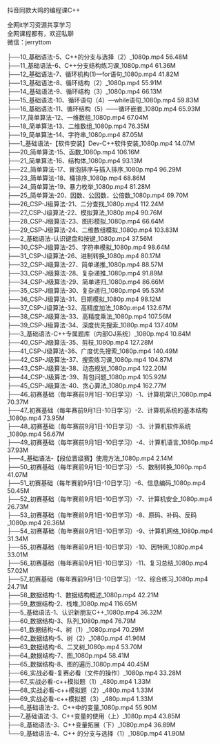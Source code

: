 抖音同款大鸣的编程课C++

全网it学习资源共享学习<br>全网课程都有，欢迎私聊<br>微信：jerryttom<br>

├──10_基础语法-5、C++的分支与选择（2）_1080p.mp4 56.48M<br> ├──11_基础语法-6、C++分支结构练习课_1080p.mp4 61.36M<br> ├──12_基础语法-7、循环机构(1)—for语句_1080p.mp4 41.82M<br> ├──13_基础语法-8、循环结构（2）_1080p.mp4 55.91M<br> ├──14_基础语法-9、循环结构（3）_1080p.mp4 66.13M<br> ├──15_基础语法-10、循环语句（4）—while语句_1080p.mp4 59.83M<br> ├──16_基础语法-11、循环结构（5）——循环嵌套_1080p.mp4 65.93M<br> ├──17_简单算法-12、一维数组_1080p.mp4 67.04M<br> ├──18_简单算法-13、二维数组_1080p.mp4 76.35M<br> ├──19_简单算法-14、字符串_1080p.mp4 87.05M<br> ├──1_基础语法-【软件安装】Dev-C++软件安装_1080p.mp4 14.07M<br> ├──20_简单算法-15、函数_1080p.mp4 106.16M<br> ├──21_简单算法-16、结构体_1080p.mp4 93.13M<br> ├──22_简单算法-17、冒泡排序与插入排序_1080p.mp4 96.29M<br> ├──23_简单算法-18、桶排序_1080p.mp4 68.86M<br> ├──24_简单算法-19、暴力枚举_1080p.mp4 81.28M<br> ├──25_简单算法-20、因数、公因数、公倍数_1080p.mp4 69.70M<br> ├──26_CSP-J级算法-21、二分查找_1080p.mp4 112.24M<br> ├──27_CSP-J级算法-22、模拟算法_1080p.mp4 90.76M<br> ├──28_CSP-J级算法-23、图形模拟_1080p.mp4 66.64M<br> ├──29_CSP-J级算法-24、二维数组模拟_1080p.mp4 103.83M<br> ├──2_基础语法-认识键盘和按键_1080p.mp4 37.56M<br> ├──30_CSP-J级算法-25、字符串模拟_1080p.mp4 98.64M<br> ├──31_CSP-J级算法-26、进制转换_1080p.mp4 80.17M<br> ├──32_CSP-J级算法-27、简单递推_1080p.mp4 88.57M<br> ├──33_CSP-J级算法-28、复杂递推_1080p.mp4 91.89M<br> ├──34_CSP-J级算法-29、简单递归_1080p.mp4 86.66M<br> ├──35_CSP-J级算法-30、复杂递归_1080p.mp4 95.53M<br> ├──36_CSP-J级算法-31、日期模拟_1080p.mp4 98.12M<br> ├──37_CSP-J级算法-32、高精度加法_1080p.mp4 132.67M<br> ├──38_CSP-J级算法-33、高精度乘法_1080p.mp4 107.56M<br> ├──39_CSP-J级算法-34、深度优先搜索_1080p.mp4 137.40M<br> ├──3_基础语法-C++专属题库（内部OJ系统）_1080p.mp4 10.84M<br> ├──40_CSP-J级算法-35、剪枝_1080p.mp4 127.28M<br> ├──41_CSP-J级算法-36、广度优先搜索_1080p.mp4 140.49M<br> ├──42_CSP-J级算法-37、搜索练习课_1080p.mp4 104.87M<br> ├──43_CSP-J级算法-38、动态规划_1080p.mp4 122.20M<br> ├──44_CSP-J级算法-39、背包问题_1080p.mp4 105.92M<br> ├──45_CSP-J级算法-40、贪心算法_1080p.mp4 162.77M<br> ├──46_初赛基础（每年赛前9月1日-10日学习）-1、计算机常识_1080p.mp4 70.37M<br> ├──47_初赛基础（每年赛前9月1日-10日学习）-2、计算机系统的基本结构_1080p.mp4 73.95M<br> ├──48_初赛基础（每年赛前9月1日-10日学习）-3、计算机软件系统_1080p.mp4 56.67M<br> ├──49_初赛基础（每年赛前9月1日-10日学习）-4、计算机语言_1080p.mp4 37.93M<br> ├──4_基础语法-【段位晋级赛】使用方法_1080p.mp4 2.14M<br> ├──50_初赛基础（每年赛前9月1日-10日学习）-5、数制转换_1080p.mp4 41.07M<br> ├──51_初赛基础（每年赛前9月1日-10日学习）-6、信息编码_1080p.mp4 50.45M<br> ├──52_初赛基础（每年赛前9月1日-10日学习）-7、计算机安全_1080p.mp4 26.73M<br> ├──53_初赛基础（每年赛前9月1日-10日学习）-8、原码、补码、反码_1080p.mp4 26.36M<br> ├──54_初赛基础（每年赛前9月1日-10日学习）-9、计算机网络_1080p.mp4 31.34M<br> ├──55_初赛基础（每年赛前9月1日-10日学习）-10、因特网_1080p.mp4 33.01M<br> ├──56_初赛基础（每年赛前9月1日-10日学习）-11、复习总结_1080p.mp4 57.02M<br> ├──57_初赛基础（每年赛前9月1日-10日学习）-12、综合练习_1080p.mp4 24.71M<br> ├──58_数据结构-1、数据结构概述_1080p.mp4 42.21M<br> ├──59_数据结构-2、栈堆_1080p.mp4 116.65M<br> ├──5_基础语法-1、认识新朋友C++_1080p.mp4 36.32M<br> ├──60_数据结构-3、队列_1080p.mp4 76.79M<br> ├──61_数据结构-4、树（1）_1080p.mp4 70.29M<br> ├──62_数据结构-5、树（2）_1080p.mp4 41.96M<br> ├──63_数据结构-6、二叉树_1080p.mp4 53.70M<br> ├──64_数据结构-7、图_1080p.mp4 58.41M<br> ├──65_数据结构-8、图的遍历_1080p.mp4 40.45M<br> ├──66_实战必看-复赛必看（文件的操作）_1080p.mp4 33.28M<br> ├──67_实战必看-c++模拟题（1）_480p.mp4 1.33M<br> ├──68_实战必看-c++模拟题（2）_480p.mp4 1.33M<br> ├──69_实战必看-c++模拟题（3）_480p.mp4 1.33M<br> ├──6_基础语法-2、C++中的变量_1080p.mp4 55.90M<br> ├──7_基础语法-3、C++变量的使用（上）_1080p.mp4 43.85M<br> ├──8_基础语法-3、C++变量拓展（下）_1080p.mp4 36.89M<br> └──9_基础语法-4、C++ 的分支与选择（1）_1080p.mp4 41.90M